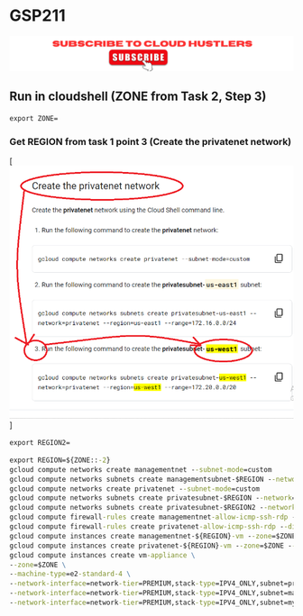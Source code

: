 # GSP211
[![](https://github.com/CodingWithHardik/CodingWithHardik/blob/main/img/subscribe_button.png)](https://www.youtube.com/@CloudHustlers)
## Run in cloudshell (ZONE from Task 2, Step 3)
```cmd
export ZONE=
```
### Get REGION from task 1 point 3 (Create the privatenet network)
[![](https://github.com/siddharth7000/practice/blob/main/Screenshot%202023-09-16%20185641.png)]
```cmd
export REGION2=
```
```cmd
export REGION=${ZONE::-2}
gcloud compute networks create managementnet --subnet-mode=custom
gcloud compute networks subnets create managementsubnet-$REGION --network=managementnet --region=$REGION --range=10.130.0.0/20
gcloud compute networks create privatenet --subnet-mode=custom
gcloud compute networks subnets create privatesubnet-$REGION --network=privatenet --region=$REGION --range=172.16.0.0/24
gcloud compute networks subnets create privatesubnet-$REGION2 --network=privatenet --region=$REGION2 --range=172.20.0.0/20
gcloud compute firewall-rules create managementnet-allow-icmp-ssh-rdp --direction=INGRESS --priority=1000 --network=managementnet --action=ALLOW --rules=icmp,tcp:22,tcp:3389 --source-ranges=0.0.0.0/0
gcloud compute firewall-rules create privatenet-allow-icmp-ssh-rdp --direction=INGRESS --priority=1000 --network=privatenet --action=ALLOW --rules=icmp,tcp:22,tcp:3389 --source-ranges=0.0.0.0/0
gcloud compute instances create	managementnet-${REGION}-vm --zone=$ZONE --machine-type=e2-micro --subnet=managementsubnet-$REGION
gcloud compute instances create privatenet-${REGION}-vm --zone=$ZONE --machine-type=e2-micro --subnet=privatesubnet-$REGION
gcloud compute instances create vm-appliance \
--zone=$ZONE \
--machine-type=e2-standard-4 \
--network-interface=network-tier=PREMIUM,stack-type=IPV4_ONLY,subnet=privatesubnet-$REGION \
--network-interface=network-tier=PREMIUM,stack-type=IPV4_ONLY,subnet=managementsubnet-$REGION \
--network-interface=network-tier=PREMIUM,stack-type=IPV4_ONLY,subnet=mynetwork
```
